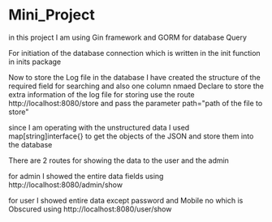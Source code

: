 # Mini_Project

in this project I am using Gin framework and GORM for database Query

For initiation of the database connection which is written in the init function in inits package

Now to store the Log file in the database I have created the structure of the required field for searching and also one column
nmaed Declare to store the extra information of the log file
for storing use the route http://localhost:8080/store and pass the parameter path="path of the file to store"

since I am operating with the unstructured data I used map[string]interface{} to get the objects of the JSON and store them into 
the database

There are 2 routes for showing the data to the user and the admin

for admin 
          I showed the entire data fields using http://localhost:8080/admin/show
          
          
for user
          I showed entire data except password and Mobile no which is Obscured using http://localhost:8080/user/show
          
          
